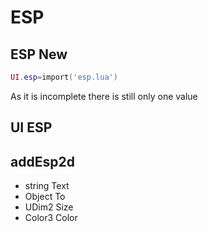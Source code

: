 # ESP

## ESP New
```lua
UI.esp=import('esp.lua')
```
As it is incomplete there is still only one value

## UI ESP
## addEsp2d
- string Text
- Object To
- UDim2 Size
- Color3 Color